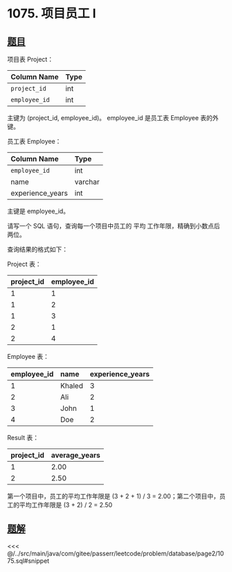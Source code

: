# 1075. 项目员工 I
## [题目](https://leetcode.cn/problems/project-employees-i/)

项目表 Project：

| Column Name   | Type |
|:--------------|:-----|
| `project_id`  | int  |
| `employee_id` | int  |

主键为 (project_id, employee_id)。
employee_id 是员工表 Employee 表的外键。

员工表 Employee：

| Column Name      | Type    |
|:-----------------|:--------|
| `employee_id`    | int     |
| name             | varchar |
| experience_years | int     |

主键是 employee_id。

请写一个 SQL 语句，查询每一个项目中员工的 平均 工作年限，精确到小数点后两位。

查询结果的格式如下：

Project 表：

| project_id | employee_id |
|:-----------|:------------|
| 1          | 1           |
| 1          | 2           |
| 1          | 3           |
| 2          | 1           |
| 2          | 4           |

Employee 表：

| employee_id | name   | experience_years |
|:------------|:-------|:-----------------|
| 1           | Khaled | 3                |
| 2           | Ali    | 2                |
| 3           | John   | 1                |
| 4           | Doe    | 2                |

Result 表：

| project_id | average_years |
|:-----------|:--------------|
| 1          | 2.00          |
| 2          | 2.50          |

第一个项目中，员工的平均工作年限是 (3 + 2 + 1) / 3 = 2.00；第二个项目中，员工的平均工作年限是 (3 + 2) / 2 = 2.50

## [题解](https://github.com/PasseRR/JavaLeetCode/blob/master/src/main/java/com/gitee/passerr/leetcode/problem/database/page2/1075.sql)

<<< @/../src/main/java/com/gitee/passerr/leetcode/problem/database/page2/1075.sql#snippet
